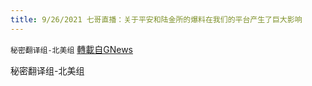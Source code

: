 ```yaml
---
title: 9/26/2021 七哥直播：关于平安和陆金所的爆料在我们的平台产生了巨大影响
---
```

`秘密翻译组-北美组` [轉載自GNews](https://gnews.org/zh-hans/1556742/)

秘密翻译组-北美组

